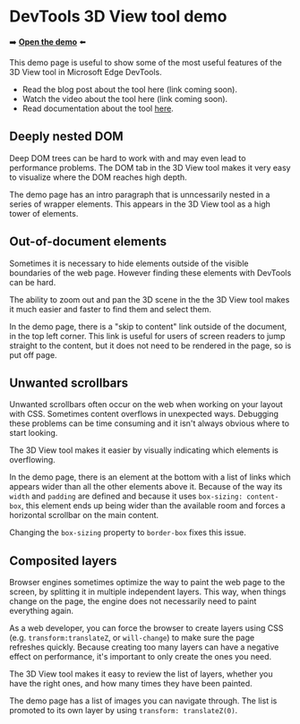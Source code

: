 # DevTools 3D View tool demo

➡️ **[Open the demo](https://microsoftedge.github.io/Demos/devtools-3d/)** ⬅️

This demo page is useful to show some of the most useful features of the 3D View tool in Microsoft Edge DevTools.

* Read the blog post about the tool here (link coming soon).
* Watch the video about the tool here (link coming soon).
* Read documentation about the tool [here](https://learn.microsoft.com/microsoft-edge/devtools-guide/3d-view/).

## Deeply nested DOM

Deep DOM trees can be hard to work with and may even lead to performance problems. The DOM tab in the 3D View tool makes it very easy to visualize where the DOM reaches high depth.

The demo page has an intro paragraph that is unncessarily nested in a series of wrapper elements. This appears in the 3D View tool as a high tower of elements.

## Out-of-document elements

Sometimes it is necessary to hide elements outside of the visible boundaries of the web page. However finding these elements with DevTools can be hard.

The ability to zoom out and pan the 3D scene in the the 3D View tool makes it much easier and faster to find them and select them.

In the demo page, there is a "skip to content" link outside of the document, in the top left corner. This link is useful for users of screen readers to jump straight to the content, but it does not need to be rendered in the page, so is put off page.

## Unwanted scrollbars

Unwanted scrollbars often occur on the web when working on your layout with CSS. Sometimes content overflows in unexpected ways. Debugging these problems can be time consuming and it isn't always obvious where to start looking.

The 3D View tool makes it easier by visually indicating which elements is overflowing.

In the demo page, there is an element at the bottom with a list of links which appears wider than all the other elements above it. Because of the way its `width` and `padding` are defined and because it uses `box-sizing: content-box`, this element ends up being wider than the available room and forces a horizontal scrollbar on the main content.

Changing the `box-sizing` property to `border-box` fixes this issue.

## Composited layers

Browser engines sometimes optimize the way to paint the web page to the screen, by splitting it in multiple independent layers. This way, when things change on the page, the engine does not necessarily need to paint everything again.

As a web developer, you can force the browser to create layers using CSS (e.g. `transform:translateZ`, or `will-change`) to make sure the page refreshes quickly. Because creating too many layers can have a negative effect on performance, it's important to only create the ones you need.

The 3D View tool makes it easy to review the list of layers, whether you have the right ones, and how many times they have been painted.

The demo page has a list of images you can navigate through. The list is promoted to its own layer by using `transform: translateZ(0)`.
